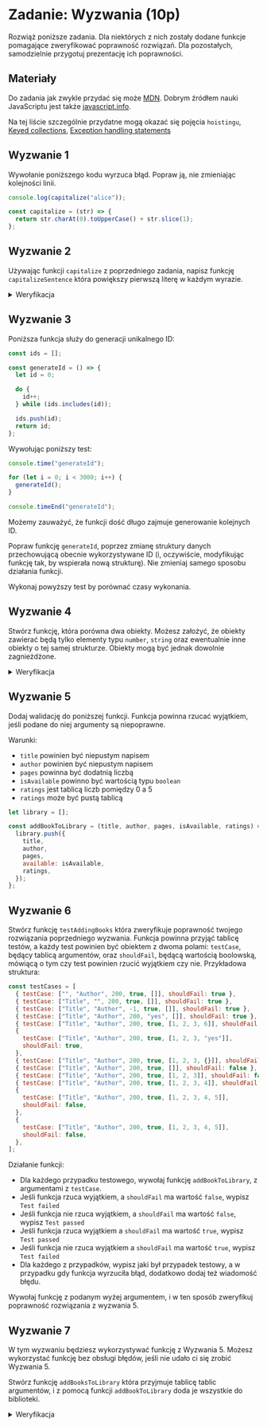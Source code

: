 # Zadanie: Wyzwania (10p)

Rozwiąż poniższe zadania. Dla niektórych z nich zostały dodane funkcje pomagające zweryfikować poprawność rozwiązań. Dla pozostałych, samodzielnie przygotuj prezentację ich poprawności.

## Materiały

Do zadania jak zwykle przydać się może [MDN](https://developer.mozilla.org/en-US/docs/Web/JavaScript/Guide). Dobrym źródłem nauki JavaScriptu jest także [javascript.info](https://javascript.info/).

Na tej liście szczególnie przydatne mogą okazać się pojęcia `hoistingu`, [Keyed collections](https://developer.mozilla.org/en-US/docs/Web/JavaScript/Reference/Global_Objects#keyed_collections), [Exception handling statements](https://developer.mozilla.org/en-US/docs/Web/JavaScript/Guide/Control_flow_and_error_handling#exception_handling_statements)

## Wyzwanie 1

Wywołanie poniższego kodu wyrzuca błąd. Popraw ją, nie zmieniając kolejności linii.

```js
console.log(capitalize("alice"));

const capitalize = (str) => {
  return str.charAt(0).toUpperCase() + str.slice(1);
};
```

## Wyzwanie 2

Używając funkcji `capitalize` z poprzedniego zadania, napisz funkcję `capitalizeSentence` która powiększy pierwszą literę w każdym wyrazie.

   <details>
     <summary>Weryfikacja</summary>

```js
console.log(capitalizeSentence("alice"));
console.log(capitalizeSentence("alice in wonderland"));
```

   </details>

## Wyzwanie 3

Poniższa funkcja służy do generacji unikalnego ID:

```js
const ids = [];

const generateId = () => {
  let id = 0;

  do {
    id++;
  } while (ids.includes(id));

  ids.push(id);
  return id;
};
```

Wywołując poniższy test:

```js
console.time("generateId");

for (let i = 0; i < 3000; i++) {
  generateId();
}

console.timeEnd("generateId");
```

Możemy zauważyć, że funkcji dość długo zajmuje generowanie kolejnych ID.

Popraw funkcję `generateId`, poprzez zmianę struktury danych przechowującą obecnie wykorzystywane ID (i, oczywiście, modyfikując funkcję tak, by wspierała nową strukturę). Nie zmieniaj samego sposobu działania funkcji.

Wykonaj powyższy test by porównać czasy wykonania.

## Wyzwanie 4

Stwórz funkcję, która porówna dwa obiekty. Możesz założyć, że obiekty zawierać będą tylko elementy typu `number`, `string` oraz ewentualnie inne obiekty o tej samej strukturze. Obiekty mogą być jednak dowolnie zagnieżdżone.

   <details>
     <summary>Weryfikacja</summary>

```js
const obj1 = {
  name: "Alice",
  age: 25,
  address: {
    city: "Wonderland",
    country: "Fantasy",
  },
};

const obj2 = {
  name: "Alice",
  age: 25,
  address: {
    city: "Wonderland",
    country: "Fantasy",
  },
};

const obj3 = {
  age: 25,
  address: {
    city: "Wonderland",
    country: "Fantasy",
  },
  name: "Alice",
};

const obj4 = {
  name: "Alice",
  age: 25,
  address: {
    city: "Not Wonderland",
    country: "Fantasy",
  },
};

const obj5 = {
  name: "Alice",
};

console.log("Should be True:", compareObjects(obj1, obj2));
console.log("Should be True:", compareObjects(obj1, obj3));
console.log("Should be False:", compareObjects(obj1, obj4));
console.log("Should be True:", compareObjects(obj2, obj3));
console.log("Should be False:", compareObjects(obj2, obj4));
console.log("Should be False:", compareObjects(obj3, obj4));
console.log("Should be False:", compareObjects(obj1, obj5));
console.log("Should be False:", compareObjects(obj5, obj1));
```

   </details>

## Wyzwanie 5

Dodaj walidację do poniższej funkcji. Funkcja powinna rzucać wyjątkiem, jeśli podane do niej argumenty są niepoprawne.

Warunki:

- `title` powinien być niepustym napisem
- `author` powinien być niepustym napisem
- `pages` powinna być dodatnią liczbą
- `isAvailable` powinno być wartością typu `boolean`
- `ratings` jest tablicą liczb pomiędzy 0 a 5
- `ratings` może być pustą tablicą

```js
let library = [];

const addBookToLibrary = (title, author, pages, isAvailable, ratings) => {
  library.push({
    title,
    author,
    pages,
    available: isAvailable,
    ratings,
  });
};
```

## Wyzwanie 6

Stwórz funkcję `testAddingBooks` która zweryfikuje poprawność twojego rozwiązania poprzedniego wyzwania. Funkcja powinna przyjąć tablicę testów, a każdy test powinien być obiektem z dwoma polami: `testCase`, będący tablicą argumentów, oraz `shouldFail`, będącą wartością boolowską, mówiącą o tym czy test powinien rzucić wyjątkiem czy nie. Przykładowa struktura:

```js
const testCases = [
  { testCase: ["", "Author", 200, true, []], shouldFail: true },
  { testCase: ["Title", "", 200, true, []], shouldFail: true },
  { testCase: ["Title", "Author", -1, true, []], shouldFail: true },
  { testCase: ["Title", "Author", 200, "yes", []], shouldFail: true },
  { testCase: ["Title", "Author", 200, true, [1, 2, 3, 6]], shouldFail: true },
  {
    testCase: ["Title", "Author", 200, true, [1, 2, 3, "yes"]],
    shouldFail: true,
  },
  { testCase: ["Title", "Author", 200, true, [1, 2, 3, {}]], shouldFail: true },
  { testCase: ["Title", "Author", 200, true, []], shouldFail: false },
  { testCase: ["Title", "Author", 200, true, [1, 2, 3]], shouldFail: false },
  { testCase: ["Title", "Author", 200, true, [1, 2, 3, 4]], shouldFail: false },
  {
    testCase: ["Title", "Author", 200, true, [1, 2, 3, 4, 5]],
    shouldFail: false,
  },
  {
    testCase: ["Title", "Author", 200, true, [1, 2, 3, 4, 5]],
    shouldFail: false,
  },
];
```

Działanie funkcji:

- Dla każdego przypadku testowego, wywołaj funkcję `addBookToLibrary`, z argumentami z `testCase`.
- Jeśli funkcja rzuca wyjątkiem, a `shouldFail` ma wartość `false`, wypisz `Test failed`
- Jeśli funkcja nie rzuca wyjątkiem, a `shouldFail` ma wartość `false`, wypisz `Test passed`
- Jeśli funkcja rzuca wyjątkiem a `shouldFail` ma wartość `true`, wypisz `Test passed`
- Jeśli funkcja nie rzuca wyjątkiem a `shouldFail` ma wartość `true`, wypisz `Test failed`
- Dla każdego z przypadków, wypisz jaki był przypadek testowy, a w przypadku gdy funkcja wyrzuciła błąd, dodatkowo dodaj też wiadomość błędu.

Wywołaj funkcję z podanym wyżej argumentem, i w ten sposób zweryfikuj poprawność rozwiązania z wyzwania 5.

## Wyzwanie 7

W tym wyzwaniu będziesz wykorzystywać funkcję z Wyzwania 5. Możesz wykorzystać funkcję bez obsługi błędów, jeśli nie udało ci się zrobić Wyzwania 5.

Stwórz funkcję `addBooksToLibrary` która przyjmuje tablicę tablic argumentów, i z pomocą funkcji `addBookToLibrary` doda je wszystkie do biblioteki.

   <details>
     <summary>Weryfikacja</summary>

```js
const books = [
  ["Alice in Wonderland", "Lewis Carroll", 200, true, [1, 2, 3]],
  ["1984", "George Orwell", 300, true, [4, 5]],
  ["The Great Gatsby", "F. Scott Fitzgerald", 150, true, [3, 4]],
  ["To Kill a Mockingbird", "Harper Lee", 250, true, [2, 3]],
  ["The Catcher in the Rye", "J.D. Salinger", 200, true, [1, 2]],
  ["The Hobbit", "J.R.R. Tolkien", 300, true, [4, 5]],
  ["Fahrenheit 451", "Ray Bradbury", 200, true, [3, 4]],
  ["Brave New World", "Aldous Huxley", 250, true, [2, 3]],
  ["The Alchemist", "Paulo Coelho", 200, true, [1, 2]],
  ["The Picture of Dorian Gray", "Oscar Wilde", 300, true, [4, 5]],
];

addBooksToLibrary(books);
console.log(library);
```

   </details>
